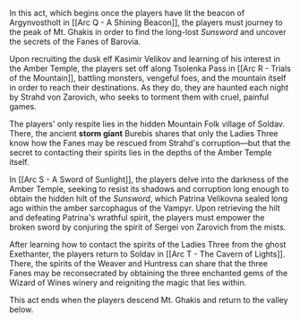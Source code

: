 In this act, which begins once the players have lit the beacon of Argynvostholt in [[Arc Q - A Shining Beacon]], the players must journey to the peak of Mt. Ghakis in order to find the long-lost *Sunsword* and uncover the secrets of the Fanes of Barovia. 

Upon recruiting the dusk elf Kasimir Velikov and learning of his interest in the Amber Temple, the players set off along Tsolenka Pass in [[Arc R - Trials of the Mountain]], battling monsters, vengeful foes, and the mountain itself in order to reach their destinations. As they do, they are haunted each night by Strahd von Zarovich, who seeks to torment them with cruel, painful games. 

The players' only respite lies in the hidden Mountain Folk village of Soldav. There, the ancient **storm giant** Burebis shares that only the Ladies Three know how the Fanes may be rescued from Strahd's corruption—but that the secret to contacting their spirits lies in the depths of the Amber Temple itself.

In [[Arc S - A Sword of Sunlight]], the players delve into the darkness of the Amber Temple, seeking to resist its shadows and corruption long enough to obtain the hidden hilt of the *Sunsword*, which Patrina Velikovna sealed long ago within the amber sarcophagus of the Vampyr. Upon retrieving the hilt and defeating Patrina's wrathful spirit, the players must empower the broken sword by conjuring the spirit of Sergei von Zarovich from the mists.

After learning how to contact the spirits of the Ladies Three from the ghost Exethanter, the players return to Soldav in [[Arc T - The Cavern of Lights]]. There, the spirits of the Weaver and Huntress can share that the three Fanes may be reconsecrated by obtaining the three enchanted gems of the Wizard of Wines winery and reigniting the magic that lies within. 

This act ends when the players descend Mt. Ghakis and return to the valley below.